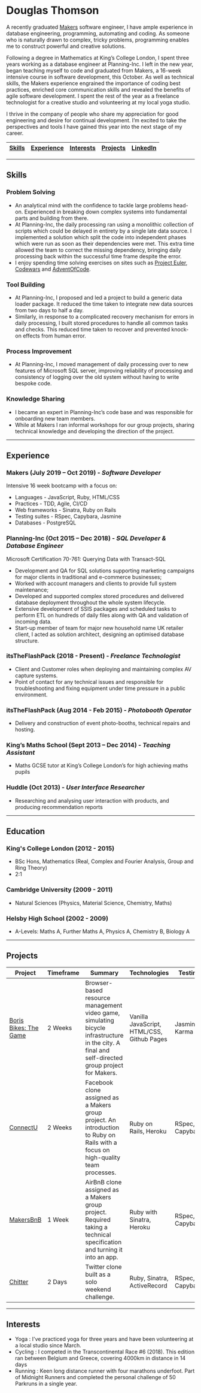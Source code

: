# Douglas Thomson

A recently graduated [Makers](https://makers.tech) software engineer, I have ample experience in database engineering, programming, automating and coding. As someone who is naturally drawn to complex, tricky problems, programming enables me to construct powerful and creative solutions.

Following a degree in Mathematics at King’s College London, I spent three years working as a database engineer at Planning-Inc. I left in the new year, began teaching myself to code and graduated from Makers, a 16-week intensive course in software development, this October. As well as technical skills, the Makers experience engrained the importance of coding best practices, enriched core communication skills and revealed the benefits of agile software development. I spent the rest of the year as a freelance technologist for a creative studio and volunteering at my local yoga studio.

I thrive in the company of people who share my appreciation for good engineering and desire for continual development. I’m excited to take the perspectives and tools I have gained this year into the next stage of my career.

| [Skills](#Skills) | [Experience](#Experience) |[Interests](#interests) | [Projects](#Projects) | [LinkedIn](https://www.linkedin.com/in/douglas-thomson-59a74b95/) |
|---|---|---|---|---|

---
## Skills

### Problem Solving
- An analytical mind with the confidence to tackle large problems head-on. Experienced in breaking down complex systems into fundamental parts and building from there.
- At Planning-Inc, the daily processing ran using a monolithic collection of scripts which could be delayed in entirety by a single late data source. I implemented a solution which split the code into independent phases which were run as soon as their dependencies were met. This extra time allowed the team to correct the missing dependency, bringing daily processing back within the successful time frame despite the error.
- I enjoy spending time solving exercises on sites such as [Project Euler](https://projecteuler.net/), [Codewars](https://www.codewars.com) and [AdventOfCode](https://adventofcode.com/).

### Tool Building
- At Planning-Inc, I proposed and led a project to build a generic data loader package. It reduced the time taken to integrate new data sources from two days to half a day.
- Similarly, in response to a complicated recovery mechanism for errors in daily processing, I built stored procedures to handle all common tasks and checks. This reduced time taken to recover and prevented knock-on effects from human error.

### Process Improvement
- At Planning-Inc, I moved management of daily processing over to new features of Microsoft SQL server, improving reliability of processing and consistency of logging over the old system without having to write bespoke code.

### Knowledge Sharing
- I became an expert in Planning-Inc’s code base and was responsible for onboarding new team members.
- While at Makers I ran informal workshops for our group projects, sharing technical knowledge and developing the direction of the project.

---

## Experience

### **Makers** (July 2019 – Oct 2019) - **_Software Developer_**

Intensive 16 week bootcamp with a focus on:
- Languages - JavaScript, Ruby, HTML/CSS
- Practices - TDD, Agile, CI/CD
- Web frameworks - Sinatra, Ruby on Rails
- Testing suites - RSpec, Capybara, Jasmine
- Databases - PostgreSQL

### **Planning-Inc** (Oct 2015 – Dec 2018) - **_SQL Developer & Database Engineer_**

Microsoft Certification 70-761: Querying Data with Transact-SQL

- Development and QA for SQL solutions supporting marketing campaigns for major clients in traditional and e-commerce businesses;
- Worked with account managers and clients to provide full system maintenance;
- Developed and supported complex stored procedures and delivered database deployment throughout the whole system lifecycle.
- Extensive development of SSIS packages and scheduled tasks to perform ETL on hundreds of daily files along with QA and validation of incoming data.
- Start-up member of team for major new household name UK retailer client, I acted as solution architect, designing an optimised database structure.

### **itsTheFlashPack** (2018 - Present) - _**Freelance Technologist**_

- Client and Customer roles when deploying and maintaining complex AV capture systems.
- Point of contact for any technical issues and responsible for troubleshooting and fixing equipment under time pressure in a public environment.

### **itsTheFlashPack** (Aug 2014 - Feb 2015) - _**Photobooth Operator**_
- Delivery and construction of event photo-booths, technical repairs and hosting.

### **King’s Maths School** (Sept 2013 – Dec 2014) - _**Teaching Assistant**_
- Maths GCSE tutor at King’s College London’s for high achieving maths pupils

### **Huddle** (Oct 2013) - _**User Interface Researcher**_
- Researching and analysing user interaction with products, and producing recommendation reports

---

## Education

### **King's College London** (2012 - 2015)
- BSc Hons, Mathematics (Real, Complex and Fourier Analysis, Group and Ring Theory)
- 2:1

### **Cambridge University** (2009 - 2011)
- Natural Sciences (Physics, Material Science, Chemistry, Maths)

### **Helsby High School** (2002 - 2009)
- A-Levels: Maths A, Further Maths A, Physics A, Chemistry B, Biology A

---

## Projects

| Project | Timeframe | Summary | Technologies | Testing |
|---|---|---|---|---|
| [Boris Bikes: The Game](https://github.com/dtrts/BorisBikes-TheGame) | 2 Weeks | Browser-based resource management video game, simulating bicycle infrastructure in the city. A final and self-directed group project for Makers. | Vanilla JavaScript, HTML/CSS, Github Pages | Jasmine, Karma |
| [ConnectU](https://github.com/dtrts/acebook-ConnectU) | 2 Weeks | Facebook clone assigned as a Makers group project. An introduction to Ruby on Rails with a focus on high-quality team processes. | Ruby on Rails, Heroku | RSpec, Capybara. |
| [MakersBnB](https://github.com/dtrts/makersbnb) | 1 Week | AirBnB clone assigned as a Makers group project. Required taking a technical specification and turning it into an app.| Ruby with Sinatra, Heroku | RSpec, Capybara. |
| [Chitter](https://github.com/dtrts/chitter-challenge) | 2 Days | Twitter clone built as a solo weekend challenge.   | Ruby, Sinatra, ActiveRecord | RSpec, Capybara |

---

## Interests

- Yoga : I've practiced yoga for three years and have been volunteering at a local studio since March.
- Cycling : I competed in the Transcontinental Race #6 (2018). This edition ran between Belgium and Greece, covering 4000km in distance in 14 days
- Running : Keen long distance runner with four marathons underfoot. Part of Midnight Runners and completed the personal challenge of 50 Parkruns in a single year.

